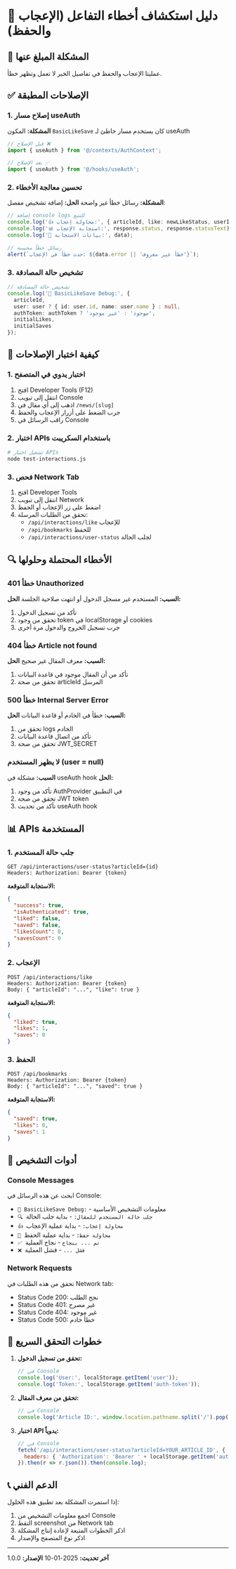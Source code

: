 # 🔧 دليل استكشاف أخطاء التفاعل (الإعجاب والحفظ)

## 🎯 المشكلة المبلغ عنها
عمليتا الإعجاب والحفظ في تفاصيل الخبر لا تعمل وتظهر خطأ.

## ✅ الإصلاحات المطبقة

### 1. إصلاح مسار useAuth
**المشكلة:** المكون `BasicLikeSave` كان يستخدم مسار خاطئ لـ useAuth
```typescript
// قبل الإصلاح ❌
import { useAuth } from '@/contexts/AuthContext';

// بعد الإصلاح ✅
import { useAuth } from '@/hooks/useAuth';
```

### 2. تحسين معالجة الأخطاء
**المشكلة:** رسائل خطأ غير واضحة
**الحل:** إضافة تشخيص مفصل:

```typescript
// إضافة console logs للتتبع
console.log('👍 محاولة إعجاب:', { articleId, like: newLikeStatus, userId: user.id });
console.log('📊 استجابة الإعجاب:', response.status, response.statusText);
console.log('📄 بيانات الاستجابة:', data);

// رسائل خطأ محسنة
alert(`حدث خطأ في الإعجاب: ${data.error || 'خطأ غير معروف'}`);
```

### 3. تشخيص حالة المصادقة
```typescript
// تشخيص حالة المصادقة
console.log('🔧 BasicLikeSave Debug:', {
  articleId,
  user: user ? { id: user.id, name: user.name } : null,
  authToken: authToken ? 'موجود' : 'غير موجود',
  initialLikes,
  initialSaves
});
```

## 🧪 كيفية اختبار الإصلاحات

### 1. اختبار يدوي في المتصفح
1. افتح Developer Tools (F12)
2. انتقل إلى تبويب Console
3. اذهب إلى أي مقال في `/news/[slug]`
4. جرب الضغط على أزرار الإعجاب والحفظ
5. راقب الرسائل في Console

### 2. اختبار APIs باستخدام السكريبت
```bash
# تشغيل اختبار APIs
node test-interactions.js
```

### 3. فحص Network Tab
1. افتح Developer Tools
2. انتقل إلى تبويب Network
3. اضغط على زر الإعجاب أو الحفظ
4. تحقق من الطلبات المرسلة:
   - `/api/interactions/like` للإعجاب
   - `/api/bookmarks` للحفظ
   - `/api/interactions/user-status` لجلب الحالة

## 🔍 الأخطاء المحتملة وحلولها

### خطأ 401 Unauthorized
**السبب:** المستخدم غير مسجل الدخول أو انتهت صلاحية الجلسة
**الحل:**
1. تأكد من تسجيل الدخول
2. تحقق من وجود token في localStorage أو cookies
3. جرب تسجيل الخروج والدخول مرة أخرى

### خطأ 404 Article not found
**السبب:** معرف المقال غير صحيح
**الحل:**
1. تأكد من أن المقال موجود في قاعدة البيانات
2. تحقق من صحة articleId المرسل

### خطأ 500 Internal Server Error
**السبب:** خطأ في الخادم أو قاعدة البيانات
**الحل:**
1. تحقق من logs الخادم
2. تأكد من اتصال قاعدة البيانات
3. تحقق من صحة JWT_SECRET

### لا يظهر المستخدم (user = null)
**السبب:** مشكلة في useAuth hook
**الحل:**
1. تأكد من وجود AuthProvider في التطبيق
2. تحقق من صحة JWT token
3. تأكد من تحديث useAuth hook

## 📊 APIs المستخدمة

### 1. جلب حالة المستخدم
```
GET /api/interactions/user-status?articleId={id}
Headers: Authorization: Bearer {token}
```

**الاستجابة المتوقعة:**
```json
{
  "success": true,
  "isAuthenticated": true,
  "liked": false,
  "saved": false,
  "likesCount": 0,
  "savesCount": 0
}
```

### 2. الإعجاب
```
POST /api/interactions/like
Headers: Authorization: Bearer {token}
Body: { "articleId": "...", "like": true }
```

**الاستجابة المتوقعة:**
```json
{
  "liked": true,
  "likes": 1,
  "saves": 0
}
```

### 3. الحفظ
```
POST /api/bookmarks
Headers: Authorization: Bearer {token}
Body: { "articleId": "...", "saved": true }
```

**الاستجابة المتوقعة:**
```json
{
  "saved": true,
  "likes": 0,
  "saves": 1
}
```

## 🔧 أدوات التشخيص

### Console Messages
ابحث عن هذه الرسائل في Console:
- `🔧 BasicLikeSave Debug:` - معلومات التشخيص الأساسية
- `🔍 جلب حالة المستخدم للمقال:` - بداية جلب الحالة
- `👍 محاولة إعجاب:` - بداية عملية الإعجاب
- `💾 محاولة حفظ:` - بداية عملية الحفظ
- `✅ تم ... بنجاح` - نجاح العملية
- `❌ فشل ...` - فشل العملية

### Network Requests
تحقق من هذه الطلبات في Network tab:
- Status Code 200: نجح الطلب
- Status Code 401: غير مصرح
- Status Code 404: غير موجود
- Status Code 500: خطأ خادم

## 🚀 خطوات التحقق السريع

1. **تحقق من تسجيل الدخول:**
   ```javascript
   // في Console
   console.log('User:', localStorage.getItem('user'));
   console.log('Token:', localStorage.getItem('auth-token'));
   ```

2. **تحقق من معرف المقال:**
   ```javascript
   // في Console
   console.log('Article ID:', window.location.pathname.split('/').pop());
   ```

3. **اختبار API يدوياً:**
   ```javascript
   // في Console
   fetch('/api/interactions/user-status?articleId=YOUR_ARTICLE_ID', {
     headers: { 'Authorization': 'Bearer ' + localStorage.getItem('auth-token') }
   }).then(r => r.json()).then(console.log);
   ```

## 📞 الدعم الفني

إذا استمرت المشكلة بعد تطبيق هذه الحلول:
1. اجمع معلومات التشخيص من Console
2. التقط screenshot من Network tab
3. اذكر الخطوات المتبعة لإعادة إنتاج المشكلة
4. اذكر نوع المتصفح والإصدار

---

**آخر تحديث:** 2025-01-10
**الإصدار:** 1.0.0

